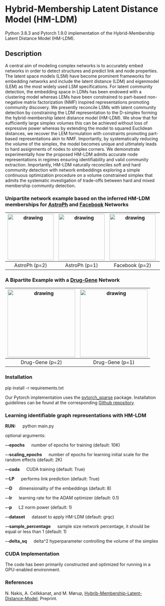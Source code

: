# Hybrid-Membership Latent Distance Model (HM-LDM)

Python 3.8.3 and Pytorch 1.9.0 implementation of the Hybrid-Membership Latent Distance Model (HM-LDM).

## Description
A central aim of modeling complex networks is to accurately embed networks in order to detect structures and predict link and node properties. The latent space models (LSM) have become prominent frameworks for embedding networks and include the latent distance (LDM) and eigenmodel (LEM) as the most widely used LSM specifications. For latent community detection, the embedding space in LDMs has been endowed with a clustering model whereas LEMs have been constrained to part-based non-negative matrix factorization (NMF) inspired representations promoting community discovery. We presently reconcile LSMs with latent community detection by constraining the LDM representation to the D-simplex forming the hybrid-membership latent distance model (HM-LDM). We show that for sufficiently large simplex volumes this can be achieved without loss of expressive power whereas by extending the model to squared Euclidean distances, we recover the LEM formulation with constraints promoting part-based representations akin to NMF. Importantly, by systematically reducing the volume of the simplex, the model becomes unique and ultimately leads to hard assignments of nodes to simplex corners. We demonstrate experimentally how the proposed HM-LDM admits accurate node representations in regimes ensuring identifiability and valid community extraction. Importantly, HM-LDM naturally reconciles soft and hard community detection with network embeddings exploring a simple continuous optimization procedure on a volume constrained simplex that admits the systematic investigation of trade-offs between hard and mixed membership community detection.

### Unipartite network example based on the inferred HM-LDM memberships for [AstroPh](http://snap.stanford.edu/data/ca-AstroPh.html) and [Facebook](http://snap.stanford.edu/data/ego-Facebook.html)  Networks 

| <img src="https://github.com/Nicknakis/Hybrib-Membership-Latent-Distance-Model/blob/main/images/astroph.jpg?raw=true"  alt="drawing"  width="150"  />   | <img src="https://github.com/Nicknakis/Hybrib-Membership-Latent-Distance-Model/blob/main/images/astroph_l2.jpg?raw=true"  alt="drawing"  width="150" />  | <img src="https://github.com/Nicknakis/Hybrib-Membership-Latent-Distance-Model/blob/main/images/facebook.jpg?raw=true"  alt="drawing"  width="150"  />  | <img src="https://github.com/Nicknakis/Hybrib-Membership-Latent-Distance-Model/blob/main/images/facebook_l2.jpg?raw=true"  alt="drawing"  width="150"  />  |
|:---:|:---:|:---:|:---:|
| AstroPh (p=2) | AstroPh (p=1)| Facebook (p=2) | Facebook (p=1) |


### A Bipartite Example with a [Drug-Gene](http://snap.stanford.edu/biodata/datasets/10002/10002-ChG-Miner.html) Network

| <img src="https://github.com/Nicknakis/Hybrib-Membership-Latent-Distance-Model/blob/main/images/drug_gene_1.jpeg?raw=true"  alt="drawing"  width="220"  />   | <img src="https://github.com/Nicknakis/Hybrib-Membership-Latent-Distance-Model/blob/main/images/l2_drug_gene_1.jpeg?raw=true"  alt="drawing"  width="220"  />  |
|:---:|:---:|
| Drug-Gene (p=2) | Drug-Gene (p=1) |

### Installation
pip install -r requirements.txt

Our Pytorch implementation uses the [pytorch_sparse](https://github.com/rusty1s/pytorch_sparse) package. Installation guidelines can be found at the corresponding [Github repository](https://github.com/rusty1s/pytorch_sparse).

### Learning identifiable graph representations with HM-LDM
**RUN:** &emsp; python main.py

optional arguments:

**--epochs**  &emsp;  number of epochs for training (default: 10K)

**--scaling_epochs**    &emsp;    number of epochs for learning initial scale for the random effects (default: 2K)

**--cuda**  &emsp;    CUDA training (default: True)

**--LP**   &emsp;     performs link prediction (default: True)

**--D**   &emsp;      dimensionality of the embeddings (default: 8)

**--lr**   &emsp;     learning rate for the ADAM optimizer (default: 0.1)

**--p**   &emsp;     L2 norm power (default: 1)

**--dataset** &emsp;  dataset to apply HM-LDM (default: grqc)

**--sample_percentage** &emsp;  sample size network percentage, it should be equal or less than 1 (default: 1)

**--delta_sq** &emsp;  delta^2 hyperparameter controlling the volume of the simplex


### CUDA Implementation

The code has been primarily constructed and optimized for running in a GPU-enabled environment.


### References
N. Nakis, A. Celikkanat, and M. Mørup, [Hybrib-Membership-Latent-Distance-Model](https://arxiv.org/pdf/2206.03463.pdf), Preprint.

